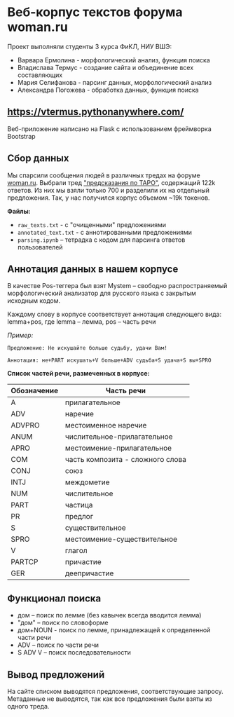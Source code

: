 # Веб-корпус текстов форума woman.ru
Проект выполняли студенты 3 курса ФиКЛ, НИУ ВШЭ: 

- Варвара Ермолина - морфологический анализ, функция поиска
- Владислава Термус - создание сайта и объединение всех составляющих
- Мария Селифанова - парсинг данных, морфологический анализ
- Александра Погожева - обработка данных, функция поиска

## https://vtermus.pythonanywhere.com/
Веб-приложение написано на Flask с использованием фреймворка Bootstrap

## Сбор данных

Мы спарсили сообщения людей в различных тредах на форуме [woman.ru](https://www.woman.ru/forum/). Выбрали тред ["предсказания по ТАРО"](https://www.woman.ru/relations/men/thread/3813429/), содержащий 122k ответов. Из них мы взяли только 700 и разделили их на отдельный предложения. Так, у нас получился корпус объемом ~19k токенов.

**Файлы:**

- `raw_texts.txt` - с "очищенными" предложениями
- `annotated_text.txt` - с аннотированными предложениями
- `parsing.ipynb` – тетрадка с кодом для парсинга ответов пользователей

## Аннотация данных в нашем корпусе

В качестве Pos-теггера был взят Mystem – свободно распространяемый морфологический анализатор для русского языка с закрытым исходным кодом.

Каждому слову в корпусе соответствует аннотация следующего вида: lemma+pos, где lemma – лемма, pos – часть речи

*Пример:*
```
Предложение: Не искушайте больше судьбу, удачи Вам!

Аннотация: не+PART искушать+V больше+ADV судьба+S удача+S вы+SPRO
```
**Список частей речи, размеченных в корпусе:**


| Обозначение | Часть речи |
| ------------- | ------------- |
| A  | прилагательное|
| ADV  | наречие  |
| ADVPRO  | местоименное наречие  |
| ANUM  | числительное-прилагательное  |
| APRO  | местоимение-прилагательное  |
| COM  | часть композита - сложного слова  |
| CONJ  | союз  |
| INTJ  | междометие  |
| NUM  | числительное  |
| PART  | частица  |
| PR  | предлог  |
| S  | существительное  |
| SPRO  | местоимение-существительное  |
| V  | глагол  |
| PARTCP  | причастие  |
| GER  | деепричастие  |

## Функционал поиска

- дом – поиск по лемме (без кавычек всегда вводится лемма)
- "дом" – поиск по словоформе
- дом+NOUN - поиск по лемме, принадлежащей к определенной части речи
- ADV – поиск по части речи
- S ADV V – поиск последовательности

## Вывод предложений

На сайте списком выводятся предложения, соответствующие запросу. Метаданные не выводятся, так как все предложения были взяты из одного треда.
